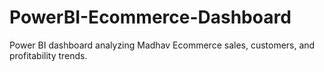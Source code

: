# PowerBI-Ecommerce-Dashboard
Power BI dashboard analyzing Madhav Ecommerce sales, customers, and profitability trends.

